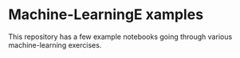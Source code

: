 # Machine-LearningE xamples
This repository has a few example notebooks going through various machine-learning exercises.


